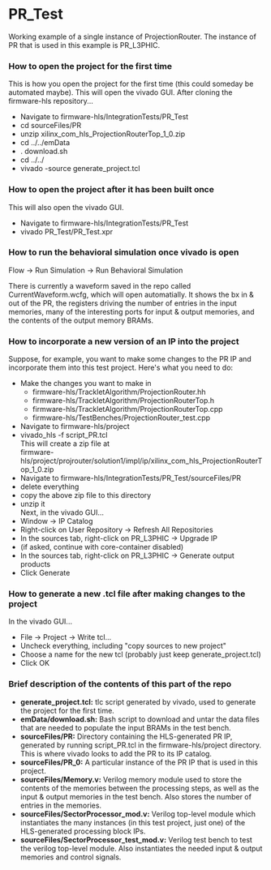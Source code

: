 # PR_Test

Working example of a single instance of ProjectionRouter. The instance of PR that is used in this example is PR_L3PHIC.

### How to open the project for the first time

This is how you open the project for the first time (this could someday be automated maybe). This will open the vivado GUI. After cloning the firmware-hls repository...

* Navigate to firmware-hls/IntegrationTests/PR_Test
* cd sourceFiles/PR
* unzip xilinx_com_hls_ProjectionRouterTop_1_0.zip
* cd ../../emData
* . download.sh
* cd ../../
* vivado -source generate_project.tcl

### How to open the project after it has been built once

This will also open the vivado GUI.

* Navigate to firmware-hls/IntegrationTests/PR_Test
* vivado PR_Test/PR_Test.xpr

### How to run the behavioral simulation once vivado is open

Flow -> Run Simulation -> Run Behavioral Simulation

There is currently a waveform saved in the repo called CurrentWaveform.wcfg, which will open automatially. It shows the bx in & out of the PR, the registers driving the number of entries in the input memories, many of the interesting ports for input & output memories, and the contents of the output memory BRAMs.

### How to incorporate a new version of an IP into the project

Suppose, for example, you want to make some changes to the PR IP and incorporate them into this test project. Here's what you need to do:

* Make the changes you want to make in
	* firmware-hls/TrackletAlgorithm/ProjectionRouter.hh
	* firmware-hls/TrackletAlgorithm/ProjectionRouterTop.h
	* firmware-hls/TrackletAlgorithm/ProjectionRouterTop.cpp
	* firmware-hls/TestBenches/ProjectionRouter_test.cpp
* Navigate to firmware-hls/project
* vivado_hls -f script_PR.tcl  
This will create a zip file at  
firmware-hls/project/projrouter/solution1/impl/ip/xilinx_com_hls_ProjectionRouterTop_1_0.zip
* Navigate to firmware-hls/IntegrationTests/PR_Test/sourceFiles/PR
* delete everything
* copy the above zip file to this directory
* unzip it  
Next, in the vivado GUI...
* Window -> IP Catalog
* Right-click on User Repository -> Refresh All Repositories
* In the sources tab, right-click on PR_L3PHIC -> Upgrade IP
* (if asked, continue with core-container disabled)
* In the sources tab, right-click on PR_L3PHIC -> Generate output products
* Click Generate

### How to generate a new .tcl file after making changes to the project

In the vivado GUI...  
* File -> Project -> Write tcl...
* Uncheck everything, including "copy sources to new project"
* Choose a name for the new tcl (probably just keep generate_project.tcl)
* Click OK

### Brief description of the contents of this part of the repo

* **generate_project.tcl:** tlc script generated by vivado, used to generate the project for the first time.
* **emData/download.sh:** Bash script to download and untar the data files that are needed to populate the input BRAMs in the test bench.
* **sourceFiles/PR:** Directory containing the HLS-generated PR IP, generated by running script_PR.tcl in the firmware-hls/project directory. This is where vivado looks to add the PR to its IP catalog.
* **sourceFiles/PR_0:** A particular instance of the PR IP that is used in this project.
* **sourceFiles/Memory.v:** Verilog memory module used to store the contents of the memories between the processing steps, as well as the input & output memories in the test bench. Also stores the number of entries in the memories.
* **sourceFiles/SectorProcessor_mod.v:** Verilog top-level module which instantiates the many instances (in this test project, just one) of the HLS-generated processing block IPs.
* **sourceFiles/SectorProcessor_test_mod.v:** Verilog test bench to test the verilog top-level module. Also instantiates the needed input & output memories and control signals.
